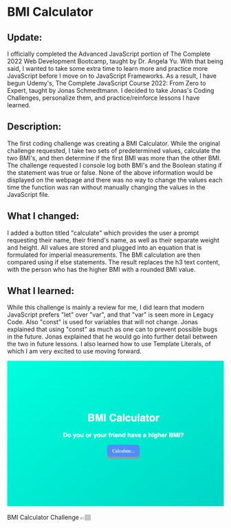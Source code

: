 # BMI Calculator

## Update:

I officially completed the Advanced JavaScript portion of The Complete 2022 Web Development Bootcamp, taught by Dr. Angela Yu. With that being said, I wanted to take some extra time to learn more and practice more JavaScript before I move on to JavaScript Frameworks. As a result, I have begun Udemy's, The Complete JavaScript Course 2022: From Zero to Expert, taught by Jonas Schmedtmann. I decided to take Jonas's Coding Challenges, personalize them, and practice/reinforce lessons I have learned.

## Description:

The first coding challenge was creating a BMI Calculator. While the original challenge requested, I take two sets of predetermined values, calculate the two BMI's, and then determine if the first BMI was more than the other BMI. The challenge requested I console log both BMI's and the Boolean stating if the statement was true or false. None of the above information would be displayed on the webpage and there was no way to change the values each time the function was ran without manually changing the values in the JavaScript file.

## What I changed:

I added a button titled "calculate" which provides the user a prompt requesting their name, their friend's name, as well as their separate weight and height. All values are stored and plugged into an equation that is formulated for imperial measurements. The BMI calculation are then compared using if else statements. The result replaces the h3 text content, with the person who has the higher BMI with a rounded BMI value.

## What I learned:

While this challenge is mainly a review for me, I did learn that modern JavaScript prefers "let" over "var", and that "var" is seen more in Legacy Code. Also "const" is used for variables that will not change. Jonas explained that using "const" as much as one can to prevent possible bugs in the future. Jonas explained that he would go into further detail between the two in future lessons. I also learned how to use Template Literals, of which I am very excited to use moving forward.

![webpage snapshot](/bmi_calculator.png)

BMI Calculator Challenge 👉🏽 


